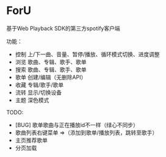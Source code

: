 # ForU

基于Web Playback SDK的第三方spotify客户端

功能：
- 控制  上/下一曲、音量、暂停/播放、循环模式切换、进度调整
- 浏览  歌曲、专辑、歌手、歌单
- 搜索  歌曲、专辑、歌手、歌单
- 歌单  创建/编辑（无删除API）
- 收藏  专辑/歌手/歌单
- 流转  显示/切换设备
- 主题  深色模式


TODO:
- [BUG] 歌单歌曲与正在播放id不一样（绿心不同步）
- 歌曲列表右键菜单  =>（添加到歌单/播放列表，跳转至歌手）
- 主页推荐歌单
- 分页加载